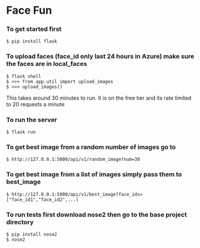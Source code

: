 Face Fun
==================

### To get started first
    $ pip install flask

### To upload faces (face_id only last 24 hours in Azure) make sure the faces are in local_faces
    $ flask shell
    $ >>> from app.util import upload_images
    $ >>> upload_images()

This takes around 30 minutes to run. It is on the free tier and its rate limited to 20 requests
a minute

### To run the server
    $ flask run

### To get best image from a random number of images go to
    $ http://127.0.0.1:5000/api/v1/random_image?num=30

### To get best image from a list of images simply pass them to best_image
    $ http://127.0.0.1:5000/api/v1/best_image?face_ids=["face_id1","face_id2",...]

### To run tests first download nose2 then go to the base project directory
    $ pip install nose2
    $ nose2
